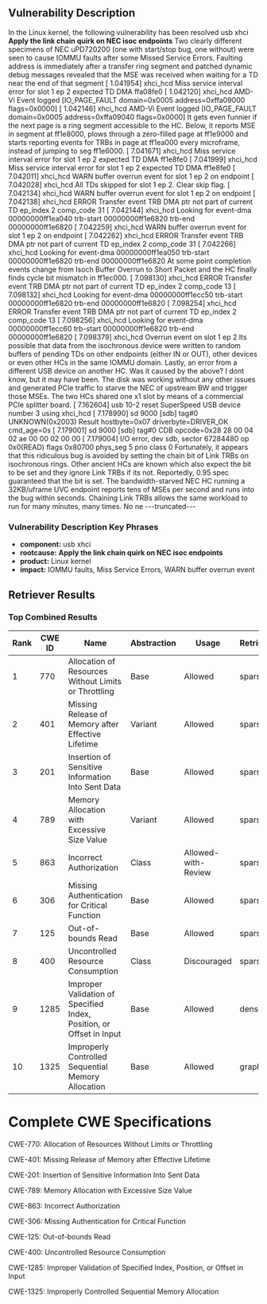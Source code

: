 ## Vulnerability Description
In the Linux kernel, the following vulnerability has been resolved usb xhci **Apply the link chain quirk on NEC isoc endpoints** Two clearly different specimens of NEC uPD720200 (one with start/stop bug, one without) were seen to cause IOMMU faults after some Missed Service Errors. Faulting address is immediately after a transfer ring segment and patched dynamic debug messages revealed that the MSE was received when waiting for a TD near the end of that segment [ 1.041954] xhci_hcd Miss service interval error for slot 1 ep 2 expected TD DMA ffa08fe0 [ 1.042120] xhci_hcd AMD-Vi Event logged [IO_PAGE_FAULT domain=0x0005 address=0xffa09000 flags=0x0000] [ 1.042146] xhci_hcd AMD-Vi Event logged [IO_PAGE_FAULT domain=0x0005 address=0xffa09040 flags=0x0000] It gets even funnier if the next page is a ring segment accessible to the HC. Below, it reports MSE in segment at ff1e8000, plows through a zero-filled page at ff1e9000 and starts reporting events for TRBs in page at ff1ea000 every microframe, instead of jumping to seg ff1e6000. [ 7.041671] xhci_hcd Miss service interval error for slot 1 ep 2 expected TD DMA ff1e8fe0 [ 7.041999] xhci_hcd Miss service interval error for slot 1 ep 2 expected TD DMA ff1e8fe0 [ 7.042011] xhci_hcd WARN buffer overrun event for slot 1 ep 2 on endpoint [ 7.042028] xhci_hcd All TDs skipped for slot 1 ep 2. Clear skip flag. [ 7.042134] xhci_hcd WARN buffer overrun event for slot 1 ep 2 on endpoint [ 7.042138] xhci_hcd ERROR Transfer event TRB DMA ptr not part of current TD ep_index 2 comp_code 31 [ 7.042144] xhci_hcd Looking for event-dma 00000000ff1ea040 trb-start 00000000ff1e6820 trb-end 00000000ff1e6820 [ 7.042259] xhci_hcd WARN buffer overrun event for slot 1 ep 2 on endpoint [ 7.042262] xhci_hcd ERROR Transfer event TRB DMA ptr not part of current TD ep_index 2 comp_code 31 [ 7.042266] xhci_hcd Looking for event-dma 00000000ff1ea050 trb-start 00000000ff1e6820 trb-end 00000000ff1e6820 At some point completion events change from Isoch Buffer Overrun to Short Packet and the HC finally finds cycle bit mismatch in ff1ec000. [ 7.098130] xhci_hcd ERROR Transfer event TRB DMA ptr not part of current TD ep_index 2 comp_code 13 [ 7.098132] xhci_hcd Looking for event-dma 00000000ff1ecc50 trb-start 00000000ff1e6820 trb-end 00000000ff1e6820 [ 7.098254] xhci_hcd ERROR Transfer event TRB DMA ptr not part of current TD ep_index 2 comp_code 13 [ 7.098256] xhci_hcd Looking for event-dma 00000000ff1ecc60 trb-start 00000000ff1e6820 trb-end 00000000ff1e6820 [ 7.098379] xhci_hcd Overrun event on slot 1 ep 2 Its possible that data from the isochronous device were written to random buffers of pending TDs on other endpoints (either IN or OUT), other devices or even other HCs in the same IOMMU domain. Lastly, an error from a different USB device on another HC. Was it caused by the above? I dont know, but it may have been. The disk was working without any other issues and generated PCIe traffic to starve the NEC of upstream BW and trigger those MSEs. The two HCs shared one x1 slot by means of a commercial PCIe splitter board. [ 7.162604] usb 10-2 reset SuperSpeed USB device number 3 using xhci_hcd [ 7.178990] sd 9000 [sdb] tag#0 UNKNOWN(0x2003) Result hostbyte=0x07 driverbyte=DRIVER_OK cmd_age=0s [ 7.179001] sd 9000 [sdb] tag#0 CDB opcode=0x28 28 00 04 02 ae 00 00 02 00 00 [ 7.179004] I/O error, dev sdb, sector 67284480 op 0x0(READ) flags 0x80700 phys_seg 5 prio class 0 Fortunately, it appears that this ridiculous bug is avoided by setting the chain bit of Link TRBs on isochronous rings. Other ancient HCs are known which also expect the bit to be set and they ignore Link TRBs if its not. Reportedly, 0.95 spec guaranteed that the bit is set. The bandwidth-starved NEC HC running a 32KB/uframe UVC endpoint reports tens of MSEs per second and runs into the bug within seconds. Chaining Link TRBs allows the same workload to run for many minutes, many times. No ne ---truncated---

### Vulnerability Description Key Phrases
- **component:** usb xhci
- **rootcause:** **Apply the link chain quirk on NEC isoc endpoints**
- **product:** Linux kernel
- **impact:** IOMMU faults, Miss Service Errors, WARN buffer overrun event

## Retriever Results

### Top Combined Results

| Rank | CWE ID | Name | Abstraction | Usage  | Retrievers | Individual Scores |
|------|--------|------|-------------|-------|------------|-------------------|
| 1 | 770 | Allocation of Resources Without Limits or Throttling | Base | Allowed | sparse | 2.167 |
| 2 | 401 | Missing Release of Memory after Effective Lifetime | Variant | Allowed | sparse | 2.121 |
| 3 | 201 | Insertion of Sensitive Information Into Sent Data | Base | Allowed | sparse | 2.120 |
| 4 | 789 | Memory Allocation with Excessive Size Value | Variant | Allowed | sparse | 2.084 |
| 5 | 863 | Incorrect Authorization | Class | Allowed-with-Review | sparse | 2.074 |
| 6 | 306 | Missing Authentication for Critical Function | Base | Allowed | sparse | 2.023 |
| 7 | 125 | Out-of-bounds Read | Base | Allowed | sparse | 2.014 |
| 8 | 400 | Uncontrolled Resource Consumption | Class | Discouraged | sparse | 2.013 |
| 9 | 1285 | Improper Validation of Specified Index, Position, or Offset in Input | Base | Allowed | dense | 0.581 |
| 10 | 1325 | Improperly Controlled Sequential Memory Allocation | Base | Allowed | graph | 0.003 |



# Complete CWE Specifications

CWE-770: Allocation of Resources Without Limits or Throttling

CWE-401: Missing Release of Memory after Effective Lifetime

CWE-201: Insertion of Sensitive Information Into Sent Data

CWE-789: Memory Allocation with Excessive Size Value

CWE-863: Incorrect Authorization

CWE-306: Missing Authentication for Critical Function

CWE-125: Out-of-bounds Read

CWE-400: Uncontrolled Resource Consumption

CWE-1285: Improper Validation of Specified Index, Position, or Offset in Input

CWE-1325: Improperly Controlled Sequential Memory Allocation